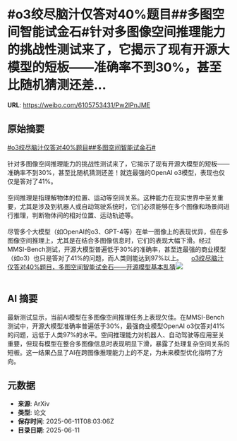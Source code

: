 # #o3绞尽脑汁仅答对40%题目##多图空间智能试金石#针对多图像空间推理能力的挑战性测试来了，它揭示了现有开源大模型的短板——准确率不到30%，甚至比随机猜测还差...

**URL**: https://weibo.com/6105753431/Pw2IPnJME

## 原始摘要

<a href="https://m.weibo.cn/search?containerid=231522type%3D1%26t%3D10%26q%3D%23o3%E7%BB%9E%E5%B0%BD%E8%84%91%E6%B1%81%E4%BB%85%E7%AD%94%E5%AF%B940%25%E9%A2%98%E7%9B%AE%23&amp;extparam=%23o3%E7%BB%9E%E5%B0%BD%E8%84%91%E6%B1%81%E4%BB%85%E7%AD%94%E5%AF%B940%25%E9%A2%98%E7%9B%AE%23" data-hide=""><span class="surl-text">#o3绞尽脑汁仅答对40%题目#</span></a><a href="https://m.weibo.cn/search?containerid=231522type%3D1%26t%3D10%26q%3D%23%E5%A4%9A%E5%9B%BE%E7%A9%BA%E9%97%B4%E6%99%BA%E8%83%BD%E8%AF%95%E9%87%91%E7%9F%B3%23&amp;extparam=%23%E5%A4%9A%E5%9B%BE%E7%A9%BA%E9%97%B4%E6%99%BA%E8%83%BD%E8%AF%95%E9%87%91%E7%9F%B3%23" data-hide=""><span class="surl-text">#多图空间智能试金石#</span></a><br><br>针对多图像空间推理能力的挑战性测试来了，它揭示了现有开源大模型的短板——准确率不到30%，甚至比随机猜测还差！就连最强的OpenAI o3模型，表现也仅仅是答对了41%。<br><br>空间推理是指理解物体的位置、运动等空间关系。这种能力在现实世界中至关重要，尤其是涉及到机器人或自动驾驶系统时，它们必须能够在多个图像和场景间进行推理，判断物体间的相对位置、运动轨迹等。<br><br>尽管多个大模型（如OpenAI的o3、GPT-4等）在单一图像上的表现优异，但在多图像空间推理上，尤其是在结合多图像信息时，它们的表现大幅下滑。经过MMSI-Bench测试，开源大模型普遍低于30%的准确率，甚至连最强的商业模型（如o3）也只是答对了41%的问题，而人类则能达到97%以上。 <a href="https://weibo.com/ttarticle/p/show?id=2309405176369637621769" data-hide=""><span class="url-icon"><img style="width: 1rem;height: 1rem" src="https://h5.sinaimg.cn/upload/2015/09/25/3/timeline_card_small_article_default.png" referrerpolicy="no-referrer"></span><span class="surl-text">o3绞尽脑汁仅答对40%题目，多图空间智能试金石——开源模型基本乱猜</span></a><img style="" src="https://tvax1.sinaimg.cn/large/006Fd7o3gy1i2bdbovcrwj30p40e4q6e.jpg" referrerpolicy="no-referrer"><br><br>

## AI 摘要

最新测试显示，当前AI模型在多图像空间推理任务上表现欠佳。在MMSI-Bench测试中，开源大模型准确率普遍低于30%，最强商业模型OpenAI o3仅答对41%的问题，远低于人类97%的水平。空间推理能力对机器人、自动驾驶等应用至关重要，但现有模型在整合多图像信息时表现明显下滑，暴露了处理复杂空间关系的短板。这一结果凸显了AI在跨图像推理能力上的不足，为未来模型优化指明了方向。

## 元数据

- **来源**: ArXiv
- **类型**: 论文
- **保存时间**: 2025-06-11T08:03:06Z
- **目录日期**: 2025-06-11
